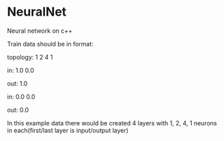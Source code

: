 # NeuralNet
Neural network on c++



Train data should be in format:

topology: 1 2 4 1

in: 1.0 0.0

out: 1.0

in: 0.0 0.0

out: 0.0


In this example data there would be created 4 layers with 1, 2, 4, 1 neurons in each(first/last layer is input/output layer)
